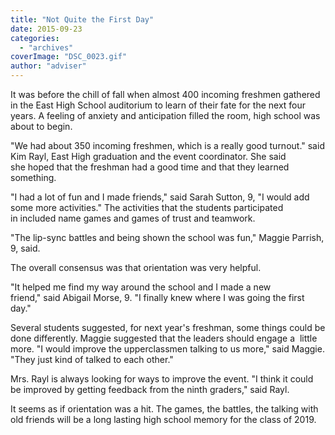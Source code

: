 ```yaml
---
title: "Not Quite the First Day"
date: 2015-09-23
categories: 
  - "archives"
coverImage: "DSC_0023.gif"
author: "adviser"
---
```


It was before the chill of fall when almost 400 incoming freshmen gathered in the East High School auditorium to learn of their fate for the next four years. A feeling of anxiety and anticipation filled the room, high school was about to begin.

"We had about 350 incoming freshmen, which is a really good turnout." said Kim Rayl, East High graduation and the event coordinator. She said she hoped that the freshman had a good time and that they learned something.

"I had a lot of fun and I made friends," said Sarah Sutton, 9, "I would add some more activities." The activities that the students participated in included name games and games of trust and teamwork.

"The lip-sync battles and being shown the school was fun," Maggie Parrish, 9, said.

The overall consensus was that orientation was very helpful.

"It helped me find my way around the school and I made a new friend," said Abigail Morse, 9. "I finally knew where I was going the first day."

Several students suggested, for next year's freshman, some things could be done differently. Maggie suggested that the leaders should engage a  little more. "I would improve the upperclassmen talking to us more," said Maggie. "They just kind of talked to each other."

Mrs. Rayl is always looking for ways to improve the event. "I think it could be improved by getting feedback from the ninth graders," said Rayl.

It seems as if orientation was a hit. The games, the battles, the talking with old friends will be a long lasting high school memory for the class of 2019.
